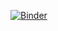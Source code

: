 [![Binder](https://mybinder.org/badge_logo.svg)](https://mybinder.org/v2/gh/zleba/qcdnumEvol/master)
